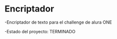 <h1>Encriptador</h1>

-Encriptador de texto para el challenge de alura ONE

-Estado del proyecto: TERMINADO
